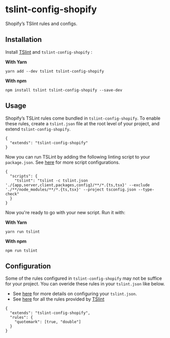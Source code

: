 # tslint-config-shopify
Shopify’s TSlint rules and configs.

## Installation 

Install [TSlint](https://palantir.github.io/tslint/) and `tslint-config-shopify` : 

**With Yarn**
``` 
yarn add --dev tslint tslint-config-shopify
```

**With npm**
``` 
npm install tslint tslint-config-shopify --save-dev
```


## Usage
Shopify’s TSLint rules come bundled in `tslint-config-shopify`. 
To enable these rules, create a `tslint.json` file at the root level of your project, and extend `tslint-config-shopify`. 
```
{
  "extends": "tslint-config-shopify"
}
```

Now you can run TSLint by adding the following linting script to your `package.json`. See [here](https://palantir.github.io/tslint/usage/cli/) for more script configurations.
```
{
  "scripts": {
    "tslint": "tslint -c tslint.json './{app,server,client,packages,config}/**/*.{ts,tsx}' --exclude './**/node_modules/**/*.{ts,tsx}' --project tsconfig.json --type-check"
  }
}
```
Now you're ready to go with your new script. Run it with:

**With Yarn**
``` 
yarn run tslint
```

**With npm**
``` 
npm run tslint
```


## Configuration 
Some of the rules configured in `tslint-config-shopify`  may not be suffice for your project. 
You can overide these rules in your `tslint.json` like below. 
* See [here](https://palantir.github.io/tslint/usage/tslint-json/) for more details on configuring your `tslint.json`.
* See [here](https://palantir.github.io/tslint/rules/) for all the rules provided by [TSlint](https://palantir.github.io/tslint/)
```
{
  "extends": "tslint-config-shopify", 
  "rules": {
    "quotemark": [true, "double"]
  }
}
```

